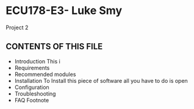 ECU178-E3- Luke Smy
==========
Project 2 

CONTENTS OF THIS FILE
---------------------
 * Introduction
      This i
 * Requirements
 * Recommended modules
 * Installation
      To Install this piece of software all you have to do is open 
 * Configuration
 * Troubleshooting
 * FAQ
 Footnote
